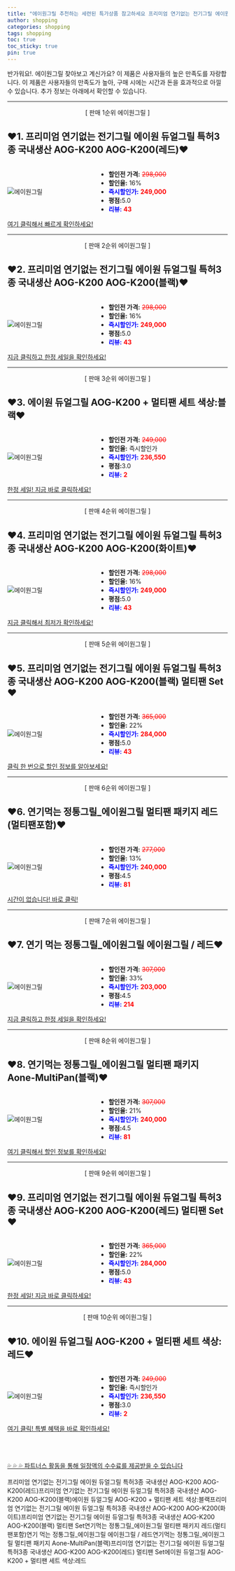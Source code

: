 ```yaml
---
title: "에이원그릴 추천하는 세련된 특가상품 참고하세요 프리미엄 연기없는 전기그릴 에이원 듀얼그릴"
author: shopping
categories: shopping
tags: shopping
toc: true
toc_sticky: true
pin: true
---
```

반가워요!. 에이원그릴 찾아보고 계신가요? 이 제품은 사용자들의 높은 만족도를 자랑합니다. 이 제품은 사용자들의 만족도가 높아, 구매 시에는 시간과 돈을 효과적으로 아낄 수 있습니다. 추가 정보는 아래에서 확인할 수 있습니다.

---
<p class="toplist" style="margin: 0 auto; display: block; width: fit-content;">[ 판매 1순위 에이원그릴 ]</p>

<h2><strong>❤️1. 프리미엄 연기없는 전기그릴 에이원 듀얼그릴 특허3종 국내생산 AOG-K200 AOG-K200(레드)❤️</strong></h2>

<div style="display: flex; align-items: center;">
    <div style="flex: 0.4;">
        <img src="https://thumbnail9.coupangcdn.com/thumbnails/remote/230x230ex/image/vendor_inventory/d148/d130961fe3a1e6d24af0f15310bf4961b4b1b52b1e8934da5ba2813f953e.jpg" alt="에이원그릴" style="max-width: 100%;">
    </div>
    <div style="flex: 0.6; margin-left: 10px;">
        <ul>
            <li><strong>할인전 가격:</strong> <del style="color: red;">298,000</del></li>
            <li><strong>할인율:</strong> 16%</li>
            <li><span style='color:blue'><strong>즉시할인가:</strong></span> <span style='color:red'><strong>249,000</strong></span></li>
            <li><strong>평점:</strong>5.0</li>
            <li><span style='color:blue'><strong>리뷰:</strong></span> <span style='color:red'><strong>43</strong></span></li>
        </ul>
    </div>
</div>
<div class="center">
    <a href="https://William4Davisa.github.io?lptag=AF9450613&subid=githubio&pageKey=7885116857&traceid=V0-153&itemId=21573091961&vendorItemId=88764276009" class="myButton">
        여기 클릭해서 빠르게 확인하세요!
    </a>
</div>


---
<p class="toplist" style="margin: 0 auto; display: block; width: fit-content;">[ 판매 2순위 에이원그릴 ]</p>

<h2><strong>❤️2. 프리미엄 연기없는 전기그릴 에이원 듀얼그릴 특허3종 국내생산 AOG-K200 AOG-K200(블랙)❤️</strong></h2>

<div style="display: flex; align-items: center;">
    <div style="flex: 0.4;">
        <img src="https://thumbnail7.coupangcdn.com/thumbnails/remote/230x230ex/image/vendor_inventory/af48/4f655c870e775016fb8460df9db18102c36e58aef6fe6fc00dce8403ea1c.jpg" alt="에이원그릴" style="max-width: 100%;">
    </div>
    <div style="flex: 0.6; margin-left: 10px;">
        <ul>
            <li><strong>할인전 가격:</strong> <del style="color: red;">298,000</del></li>
            <li><strong>할인율:</strong> 16%</li>
            <li><span style='color:blue'><strong>즉시할인가:</strong></span> <span style='color:red'><strong>249,000</strong></span></li>
            <li><strong>평점:</strong>5.0</li>
            <li><span style='color:blue'><strong>리뷰:</strong></span> <span style='color:red'><strong>43</strong></span></li>
        </ul>
    </div>
</div>
<div class="center">
    <a href="https://William4Davisa.github.io?lptag=AF9450613&subid=githubio&pageKey=7885116857&traceid=V0-153&itemId=21573091965&vendorItemId=88624814404" class="myButton">
        지금 클릭하고 한정 세일을 확인하세요!
    </a>
</div>


---
<p class="toplist" style="margin: 0 auto; display: block; width: fit-content;">[ 판매 3순위 에이원그릴 ]</p>

<h2><strong>❤️3. 에이원 듀얼그릴 AOG-K200 + 멀티팬 세트 색상:블랙❤️</strong></h2>

<div style="display: flex; align-items: center;">
    <div style="flex: 0.4;">
        <img src="https://thumbnail7.coupangcdn.com/thumbnails/remote/230x230ex/image/vendor_inventory/b403/f8a0bf27166d5e257e36387ad3b6ca0c933bd09ba94d5b202a1941cfcb4e.jpg" alt="에이원그릴" style="max-width: 100%;">
    </div>
    <div style="flex: 0.6; margin-left: 10px;">
        <ul>
            <li><strong>할인전 가격:</strong> <del style="color: red;">249,000</del></li>
            <li><strong>할인율:</strong> 즉시할인가</li>
            <li><span style='color:blue'><strong>즉시할인가:</strong></span> <span style='color:red'><strong>236,550</strong></span></li>
            <li><strong>평점:</strong>3.0</li>
            <li><span style='color:blue'><strong>리뷰:</strong></span> <span style='color:red'><strong>2</strong></span></li>
        </ul>
    </div>
</div>
<div class="center">
    <a href="https://William4Davisa.github.io?lptag=AF9450613&subid=githubio&pageKey=8103805259&traceid=V0-153&itemId=22931835045&vendorItemId=89871116911" class="myButton">
        한정 세일! 지금 바로 클릭하세요!
    </a>
</div>


---
<p class="toplist" style="margin: 0 auto; display: block; width: fit-content;">[ 판매 4순위 에이원그릴 ]</p>

<h2><strong>❤️4. 프리미엄 연기없는 전기그릴 에이원 듀얼그릴 특허3종 국내생산 AOG-K200 AOG-K200(화이트)❤️</strong></h2>

<div style="display: flex; align-items: center;">
    <div style="flex: 0.4;">
        <img src="https://thumbnail10.coupangcdn.com/thumbnails/remote/230x230ex/image/vendor_inventory/b1f3/f843fa973b29831193c9ba4020d2178115d34d75631a834763762f865eae.jpg" alt="에이원그릴" style="max-width: 100%;">
    </div>
    <div style="flex: 0.6; margin-left: 10px;">
        <ul>
            <li><strong>할인전 가격:</strong> <del style="color: red;">298,000</del></li>
            <li><strong>할인율:</strong> 16%</li>
            <li><span style='color:blue'><strong>즉시할인가:</strong></span> <span style='color:red'><strong>249,000</strong></span></li>
            <li><strong>평점:</strong>5.0</li>
            <li><span style='color:blue'><strong>리뷰:</strong></span> <span style='color:red'><strong>43</strong></span></li>
        </ul>
    </div>
</div>
<div class="center">
    <a href="https://William4Davisa.github.io?lptag=AF9450613&subid=githubio&pageKey=7885116857&traceid=V0-153&itemId=21573091956&vendorItemId=88764275978" class="myButton">
        지금 클릭해서 최저가 확인하세요!
    </a>
</div>


---
<p class="toplist" style="margin: 0 auto; display: block; width: fit-content;">[ 판매 5순위 에이원그릴 ]</p>

<h2><strong>❤️5. 프리미엄 연기없는 전기그릴 에이원 듀얼그릴 특허3종 국내생산 AOG-K200 AOG-K200(블랙) 멀티팬 Set❤️</strong></h2>

<div style="display: flex; align-items: center;">
    <div style="flex: 0.4;">
        <img src="https://thumbnail7.coupangcdn.com/thumbnails/remote/230x230ex/image/vendor_inventory/2ec5/52a92e26918c7a405debe5c8cb853b0c67f76709d7fa86e3ce19db11470b.jpg" alt="에이원그릴" style="max-width: 100%;">
    </div>
    <div style="flex: 0.6; margin-left: 10px;">
        <ul>
            <li><strong>할인전 가격:</strong> <del style="color: red;">365,000</del></li>
            <li><strong>할인율:</strong> 22%</li>
            <li><span style='color:blue'><strong>즉시할인가:</strong></span> <span style='color:red'><strong>284,000</strong></span></li>
            <li><strong>평점:</strong>5.0</li>
            <li><span style='color:blue'><strong>리뷰:</strong></span> <span style='color:red'><strong>43</strong></span></li>
        </ul>
    </div>
</div>
<div class="center">
    <a href="https://William4Davisa.github.io?lptag=AF9450613&subid=githubio&pageKey=7885116857&traceid=V0-153&itemId=23038252420&vendorItemId=90071974878" class="myButton">
        클릭 한 번으로 할인 정보를 알아보세요!
    </a>
</div>


---
<p class="toplist" style="margin: 0 auto; display: block; width: fit-content;">[ 판매 6순위 에이원그릴 ]</p>

<h2><strong>❤️6. 연기먹는 정통그릴_에이원그릴 멀티팬 패키지 레드(멀티팬포함)❤️</strong></h2>

<div style="display: flex; align-items: center;">
    <div style="flex: 0.4;">
        <img src="https://thumbnail6.coupangcdn.com/thumbnails/remote/230x230ex/image/vendor_inventory/6e2f/6ed1e7b6a5fab0eda842cc93734afa510926ed526e5e4e5f6508f3244b64.jpg" alt="에이원그릴" style="max-width: 100%;">
    </div>
    <div style="flex: 0.6; margin-left: 10px;">
        <ul>
            <li><strong>할인전 가격:</strong> <del style="color: red;">277,000</del></li>
            <li><strong>할인율:</strong> 13%</li>
            <li><span style='color:blue'><strong>즉시할인가:</strong></span> <span style='color:red'><strong>240,000</strong></span></li>
            <li><strong>평점:</strong>4.5</li>
            <li><span style='color:blue'><strong>리뷰:</strong></span> <span style='color:red'><strong>81</strong></span></li>
        </ul>
    </div>
</div>
<div class="center">
    <a href="https://William4Davisa.github.io?lptag=AF9450613&subid=githubio&pageKey=7834958377&traceid=V0-153&itemId=21315355036&vendorItemId=75660405818" class="myButton">
        시간이 없습니다! 바로 클릭!
    </a>
</div>


---
<p class="toplist" style="margin: 0 auto; display: block; width: fit-content;">[ 판매 7순위 에이원그릴 ]</p>

<h2><strong>❤️7. 연기 먹는 정통그릴_에이원그릴 에이원그릴 / 레드❤️</strong></h2>

<div style="display: flex; align-items: center;">
    <div style="flex: 0.4;">
        <img src="https://thumbnail10.coupangcdn.com/thumbnails/remote/230x230ex/image/vendor_inventory/8a17/3da5304ea36c8f7698e0e75a8fe1746c56989676c4f17e92eeadf2a3894a.png" alt="에이원그릴" style="max-width: 100%;">
    </div>
    <div style="flex: 0.6; margin-left: 10px;">
        <ul>
            <li><strong>할인전 가격:</strong> <del style="color: red;">307,000</del></li>
            <li><strong>할인율:</strong> 33%</li>
            <li><span style='color:blue'><strong>즉시할인가:</strong></span> <span style='color:red'><strong>203,000</strong></span></li>
            <li><strong>평점:</strong>4.5</li>
            <li><span style='color:blue'><strong>리뷰:</strong></span> <span style='color:red'><strong>214</strong></span></li>
        </ul>
    </div>
</div>
<div class="center">
    <a href="https://William4Davisa.github.io?lptag=AF9450613&subid=githubio&pageKey=5560290427&traceid=V0-153&itemId=8818639440&vendorItemId=81246524160" class="myButton">
        지금 클릭하고 한정 세일을 확인하세요!
    </a>
</div>


---
<p class="toplist" style="margin: 0 auto; display: block; width: fit-content;">[ 판매 8순위 에이원그릴 ]</p>

<h2><strong>❤️8. 연기먹는 정통그릴_에이원그릴 멀티팬 패키지 Aone-MultiPan(블랙)❤️</strong></h2>

<div style="display: flex; align-items: center;">
    <div style="flex: 0.4;">
        <img src="https://thumbnail7.coupangcdn.com/thumbnails/remote/230x230ex/image/vendor_inventory/8d17/267fc9ca18e06333909172f5f365eb2271e353f3568ee64be1a9fab51919.jpg" alt="에이원그릴" style="max-width: 100%;">
    </div>
    <div style="flex: 0.6; margin-left: 10px;">
        <ul>
            <li><strong>할인전 가격:</strong> <del style="color: red;">307,000</del></li>
            <li><strong>할인율:</strong> 21%</li>
            <li><span style='color:blue'><strong>즉시할인가:</strong></span> <span style='color:red'><strong>240,000</strong></span></li>
            <li><strong>평점:</strong>4.5</li>
            <li><span style='color:blue'><strong>리뷰:</strong></span> <span style='color:red'><strong>81</strong></span></li>
        </ul>
    </div>
</div>
<div class="center">
    <a href="https://William4Davisa.github.io?lptag=AF9450613&subid=githubio&pageKey=7834958377&traceid=V0-153&itemId=21315355035&vendorItemId=88374954066" class="myButton">
        여기 클릭해서 할인 정보를 확인하세요!
    </a>
</div>


---
<p class="toplist" style="margin: 0 auto; display: block; width: fit-content;">[ 판매 9순위 에이원그릴 ]</p>

<h2><strong>❤️9. 프리미엄 연기없는 전기그릴 에이원 듀얼그릴 특허3종 국내생산 AOG-K200 AOG-K200(레드) 멀티팬 Set❤️</strong></h2>

<div style="display: flex; align-items: center;">
    <div style="flex: 0.4;">
        <img src="https://thumbnail10.coupangcdn.com/thumbnails/remote/230x230ex/image/vendor_inventory/bb54/4d09ff98c001d6237d475c08425a724a263967bd9c2b2f971c12190bd2d4.jpg" alt="에이원그릴" style="max-width: 100%;">
    </div>
    <div style="flex: 0.6; margin-left: 10px;">
        <ul>
            <li><strong>할인전 가격:</strong> <del style="color: red;">365,000</del></li>
            <li><strong>할인율:</strong> 22%</li>
            <li><span style='color:blue'><strong>즉시할인가:</strong></span> <span style='color:red'><strong>284,000</strong></span></li>
            <li><strong>평점:</strong>5.0</li>
            <li><span style='color:blue'><strong>리뷰:</strong></span> <span style='color:red'><strong>43</strong></span></li>
        </ul>
    </div>
</div>
<div class="center">
    <a href="https://William4Davisa.github.io?lptag=AF9450613&subid=githubio&pageKey=7885116857&traceid=V0-153&itemId=23038252418&vendorItemId=90071974866" class="myButton">
        한정 세일! 지금 바로 클릭하세요!
    </a>
</div>


---
<p class="toplist" style="margin: 0 auto; display: block; width: fit-content;">[ 판매 10순위 에이원그릴 ]</p>

<h2><strong>❤️10. 에이원 듀얼그릴 AOG-K200 + 멀티팬 세트 색상:레드❤️</strong></h2>

<div style="display: flex; align-items: center;">
    <div style="flex: 0.4;">
        <img src="https://thumbnail7.coupangcdn.com/thumbnails/remote/230x230ex/image/vendor_inventory/b403/f8a0bf27166d5e257e36387ad3b6ca0c933bd09ba94d5b202a1941cfcb4e.jpg" alt="에이원그릴" style="max-width: 100%;">
    </div>
    <div style="flex: 0.6; margin-left: 10px;">
        <ul>
            <li><strong>할인전 가격:</strong> <del style="color: red;">249,000</del></li>
            <li><strong>할인율:</strong> 즉시할인가</li>
            <li><span style='color:blue'><strong>즉시할인가:</strong></span> <span style='color:red'><strong>236,550</strong></span></li>
            <li><strong>평점:</strong>3.0</li>
            <li><span style='color:blue'><strong>리뷰:</strong></span> <span style='color:red'><strong>2</strong></span></li>
        </ul>
    </div>
</div>
<div class="center">
    <a href="https://William4Davisa.github.io?lptag=AF9450613&subid=githubio&pageKey=8103805259&traceid=V0-153&itemId=22931835042&vendorItemId=89871116896" class="myButton">
        여기 클릭! 특별 혜택을 바로 확인하세요!
    </a>
</div>

<br><br><br>[💦 💦 💦 파트너스 활동을 통해 일정액의 수수료를 제공받을 수 있습니다](https://link.coupang.com/a/bcpT2c)<br><br>프리미엄 연기없는 전기그릴 에이원 듀얼그릴 특허3종 국내생산 AOG-K200 AOG-K200(레드)프리미엄 연기없는 전기그릴 에이원 듀얼그릴 특허3종 국내생산 AOG-K200 AOG-K200(블랙)에이원 듀얼그릴 AOG-K200 + 멀티팬 세트 색상:블랙프리미엄 연기없는 전기그릴 에이원 듀얼그릴 특허3종 국내생산 AOG-K200 AOG-K200(화이트)프리미엄 연기없는 전기그릴 에이원 듀얼그릴 특허3종 국내생산 AOG-K200 AOG-K200(블랙) 멀티팬 Set연기먹는 정통그릴_에이원그릴 멀티팬 패키지 레드(멀티팬포함)연기 먹는 정통그릴_에이원그릴 에이원그릴 / 레드연기먹는 정통그릴_에이원그릴 멀티팬 패키지 Aone-MultiPan(블랙)프리미엄 연기없는 전기그릴 에이원 듀얼그릴 특허3종 국내생산 AOG-K200 AOG-K200(레드) 멀티팬 Set에이원 듀얼그릴 AOG-K200 + 멀티팬 세트 색상:레드
